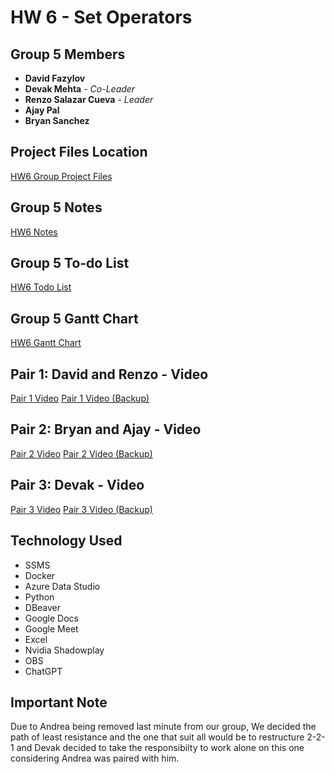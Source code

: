 # HW 6 - Set Operators

## Group 5 Members

- **David Fazylov**
- **Devak Mehta** - *Co-Leader*
- **Renzo Salazar Cueva** - *Leader*
- **Ajay Pal**
- **Bryan Sanchez**

## Project Files Location

[HW6 Group Project Files](https://github.com/rnzsalazar/CSCI331_Group5/tree/master/HW6)

## Group 5 Notes

[HW6 Notes](https://github.com/rnzsalazar/CSCI331_Group5/blob/master/HW6/Group%205%20Meeting%20Notes%20%E2%80%94%20Homework%206.pdf)

## Group 5 To-do List

[HW6 Todo List](https://github.com/rnzsalazar/CSCI331_Group5/blob/master/HW6/Class%20Time%2010_45-Group%20Number5%20%E2%80%93%20To-do%20list%20for%20Homework%20Number6.xlsx)

## Group 5 Gantt Chart

[HW6 Gantt Chart](https://github.com/rnzsalazar/CSCI331_Group5/blob/master/HW6/Gantt_Group5.xlsx)

## Pair 1: David and Renzo - Video

[Pair 1 Video](https://youtu.be/MdtRSZY-Jr0) [Pair 1 Video (Backup)](https://youtu.be/vJoZ6a1BkbM)

## Pair 2: Bryan and Ajay - Video

[Pair 2 Video](https://youtu.be/pXxHn8OsRXc) [Pair 2 Video (Backup)](https://youtu.be/ZPoaWID2-XE)

## Pair 3: Devak - Video

[Pair 3 Video](https://youtu.be/6wBemuAn7jM) [Pair 3 Video (Backup)](https://youtu.be/--S4jSxgUZk)

## Technology Used
- SSMS
- Docker
- Azure Data Studio
- Python
- DBeaver
- Google Docs
- Google Meet
- Excel
- Nvidia Shadowplay
- OBS
- ChatGPT

## Important Note
Due to Andrea being removed last minute from our group, We decided the path of least resistance and the one that suit all would be to restructure 2-2-1 and Devak decided to take the responsibilty to work alone on this one considering Andrea was paired with him. 
